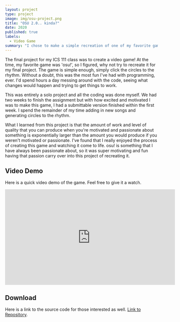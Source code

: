 ```yaml
---
layout: project
type: project
image: img/osu-project.png
title: "OSU 2.0.. kinda?"
date: 2020
published: true
labels:
  - Video Game
summary: "I chose to make a simple recreation of one of my favorite games for my ICS 111 final project: osu!"
---
```


The final project for my ICS 111 class was to create a video game! At the time, my favorite game was 'osu!', so I figured, why not try to recreate it for my final project. The game is simple enough, simply click the circles to the rhythm. Without a doubt, this was the most fun I've had with programming, ever. I'd spend hours a day messing around with the code, seeing what changes would happen and trying to get things to work.

This was entirely a solo project and all the coding was done myself. We had two weeks to finish the assignment but with how excited and motivated I was to make this game, I had a submittable version finished within the first week. I spend the remainder of my time adding in new songs and generating circles to the rhythm.

What I learned from this project is that the amount of work and level of quality that you can produce when you're motivated and passionate about something is exponentially larger than the amount you would produce if you weren't motivated or passionate. I've found that I really enjoyed the process of creating this game and watching it come to life. osu! is something that I have always been passionate about, so it was super motivating and fun having that passion carry over into this project of recreating it.


## Video Demo
Here is a quick video demo of the game. Feel free to give it a watch.
<div class="ratio ratio-4x3">
  <iframe width="560" height="315" src="https://www.youtube.com/embed/_Ten2E-5EZ4?si=cGEqQ8OKS-EA0wiW" title="YouTube video player" frameborder="0" allow="accelerometer; autoplay; clipboard-write; encrypted-media; gyroscope; picture-in-picture; web-share" allowfullscreen>
  </iframe>
</div>


## Download
Here is a link to the source code for those interested as well.
[Link to Repository](https://github.com/susa-s/osu-recreation).
